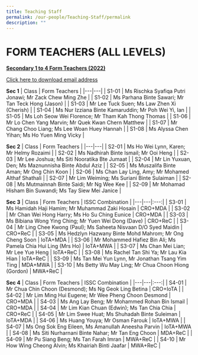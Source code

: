 ```yaml
---
title: Teaching Staff
permalink: /our-people/Teaching-Staff/permalink
description: ""
---
```


FORM TEACHERS (ALL LEVELS)
==========================

<p style="text-align: left;"><b><u>Secondary 1 to 4 Form Teachers (2022)</u></b></p> 

[Click here to download email address](/files/FT_emails_20220627.pdf)

**Sec 1**
| Class | Form Teachers |
|---|---|
| S1-01 | Ms Rischka Syafiqa Putri Jonawi; Mr Zack Chew Ming Zhe |
| S1-02 | Ms Parhana Binte Sawari; Mr Tan Teck Hong (Jason) |
| S1-03 | Mr Lee Tuck Suen; Ms Law Zhen Xi (Cherish) |
| S1-04 | Ms Nur Izziana Binte Kamaruddin; Mr Poh Wei Yi, Ian |
| S1-05 | Ms Loh Seow Wei Florence; Mr Tham Kah Thong Thomas |
| S1-06 | Mr Lo Chen Yang Marvin; Mr Quek Kwan Chern Matthew |
| S1-07 | Mr Chang Choo Liang; Ms Lee Woan Huey Hannah |
| S1-08 | Ms Alyssa Chen Yihan; Ms Ho Yuen Ming Vicky |

**Sec 2**
| Class | Form Teachers |
|---|---|
| S2-01 | Ms Ho Wei Lynn, Karen; Mr Helmy Rozaimi |
| S2-02 | Ms Nadhirah Binte Ismail; Mr Ooi Heng |
| S2-03 | Mr Lee Joshua; Ms Siti Nooratika Bte Jumaat |
| S2-04 | Mr Lin Yuxuan, Den; Ms Maznunnisha Binte Abdul Aziz |
| S2-05 | Ms Muszalifa Binte Aman; Mr Ong Chin Koon |
| S2-06 | Ms Chan Lay Ling, Amy; Mr Mohamed Althaf Shathali |
| S2-07 | Mr Lim Weiming; Ms Suriani Binte Sulaiman |
| S2-08 | Ms Mutmainnah Binte Saidi; Mr Ng Wee Kee |
| S2-09 | Mr Mohamad Hisham Bin Suwandi; Ms Tay Siew Mei Janice |

**Sec 3**
| Class | Form Teachers | ISSC Combination |
|---|---|:---:|
| S3-01 | Ms Hamidah Haji Hamim; Mr Muhammad Zaki Hosain | CRO+MDA |
| S3-02 | Mr Chan Wei Hong Harry; Ms Ho Su Ching Eunice | CRO+MDA |
| S3-03 | Ms Bibiana Wong Ying Ching; Mr Yuen Wei Dong (Dave) | CRO+ReC |
| S3-04 | Mr Ling Chee Kwong (Paul); Ms Saheeta Nisvaan D/O Syed Maidin | CRO+ReC |
| S3-05 | Ms Hedzlyn Hazwany Binte Mohd Mahrom; Mr Ong Cheng Soon | IoTA+MDA |
| S3-06 | Mr Mohammed Hafiez Bin Ali; Ms Pamela Chia Hui Ling (Mrs Ho) | IoTA+MWA |
| S3-07 | Ms Chan Mei Lian; Mr Lee Yue Heng | IoTA+ReC |
| S3-08 | Ms Rachel Tan Shi Ya; Mr Lau Kia Hian | IoTA+ReC |
| S3-09 | Ms Tan Mei Yun Lynn, Mr Jonathan Tsang Yim Ting | MDA+MWA |
| S3-10 | Ms Betty Wu May Ling; Mr Chua Choon Hiong (Gordon) | MWA+ReC |

**Sec 4**
| Class | Form Teachers | ISSC Combination |
|---|---|:---:|
| S4-01 | Mr Chua Chin Choon (Desmond); Ms Ng Geok Ling Betina | CRO+IoTA |
| S4-02 | Mr Lim Ming Hui Eugene; Mr Wee Pheng Choon Desmond | CRO+MDA |
| S4-03 | Ms Ang Lay Beng; Mr Mohammed Rohan Bin Ismail | CRO+MDA |
| S4-04 | Mr Lim Kian Chuan (Edwin); Ms Tan Chia Chia | CRO+ReC |
| S4-05 | Mr Lim Swee Huat; Ms Shuhadah Binte Suleiman | IoTA+MDA |
| S4-06 | Ms Huang Youya; Mr Osman Farouk | IoTA+MWA |
| S4-07 | Ms Ong Sok Eng Eileen, Ms Amanullah Aneesha Parvin | IoTA+MWA |
| S4-08 | Ms Siti Nurharnani Binte Nahar; Mr Tan Eng Choon | MDA+ReC |
| S4-09 | Mr Pu Siang Beng; Ms Tan Farah Imran | MWA+ReC |
| S4-10 | Mr How Wing Cheong Alvin; Ms Khairiah Binti Jaafar | MWA+ReC |